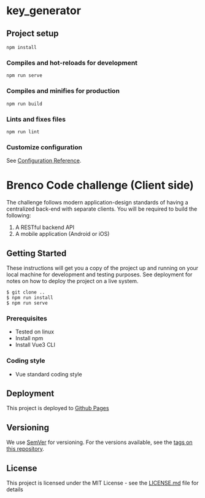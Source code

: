 # key_generator

## Project setup
```
npm install
```

### Compiles and hot-reloads for development
```
npm run serve
```

### Compiles and minifies for production
```
npm run build
```

### Lints and fixes files
```
npm run lint
```

### Customize configuration
See [Configuration Reference](https://cli.vuejs.org/config/).



# Brenco Code challenge (Client side)
The challenge follows modern application-design standards of having a centralized back-end with separate clients. You will be required to build the following:
1. A RESTful backend API
2. A mobile application (Android or iOS)

## Getting Started

These instructions will get you a copy of the project up and running on your local machine for development and testing purposes. See deployment for notes on how to deploy the project on a live system.

```
$ git clone ..
$ npm run install
$ npm run serve
```

### Prerequisites

* Tested on linux
* Install npm
* Install Vue3 CLI

### Coding style

* Vue standard coding style

## Deployment

This project is deployed to [Github Pages](https://MahamdiAmone.keygen/)

## Versioning

We use [SemVer](http://semver.org/) for versioning. For the versions available, see the [tags on this repository](https://github.com/MahamdiAmine/key-generator-front-/tags).

## License

This project is licensed under the MIT License - see the [LICENSE.md](LICENSE.md) file for details
